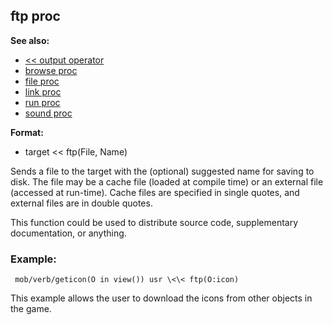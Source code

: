 ## ftp proc
**See also:**
*   [\<\< output operator](/operator/%3c%3c/output)
*   [browse proc](/proc/browse)
*   [file proc](/proc/file)
*   [link proc](/proc/link)
*   [run proc](/proc/run)
*   [sound proc](/proc/sound)
<!-- -->
**Format:**
*   target \<\< ftp(File, Name)


Sends a file to the target with the (optional) suggested name
for saving to disk. The file may be a cache file (loaded at compile
time) or an external file (accessed at run-time). Cache files are
specified in single quotes, and external files are in double quotes.


This function could be used to distribute source code,
supplementary documentation, or anything.
### Example:

```
 mob/verb/geticon(O in view()) usr \<\< ftp(O:icon) 
```



This example allows the user to download the icons from other
objects in the game.